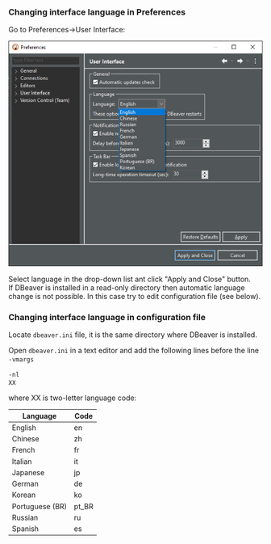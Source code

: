 
### Changing interface language in Preferences

Go to Preferences->User Interface:

![](images/ug/UI-Language-Preferences.png)

Select language in the drop-down list ant click "Apply and Close" button.  
If DBeaver is installed in a read-only directory then automatic language change is not possible. In this case try to edit configuration file (see below).

### Changing interface language in configuration file

Locate `dbeaver.ini` file, it is the same directory where DBeaver is installed.

Open `dbeaver.ini` in a text editor and add the following lines before the line `-vmargs` 
```
-nl
XX
```

where XX is two-letter language code:

Language | Code
---|---
English | en
Chinese | zh
French | fr
Italian | it
Japanese | jp
German | de
Korean | ko
Portuguese (BR) | pt_BR
Russian | ru
Spanish | es
